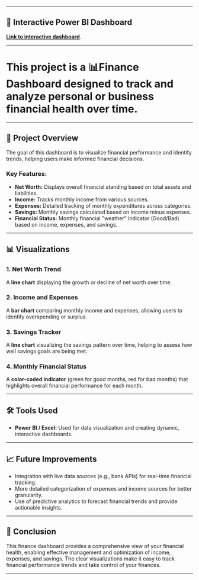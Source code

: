 <hr>

<h2>🔗 Interactive Power BI Dashboard</h2>
<p><a href="https://app.powerbi.com/view?r=eyJrIjoiMzJiZWQ0YmYtNDQ3My00ZWY0LTgzODktNTUyNDFjZTI0YzA5IiwidCI6IjY0NDc4ZWMwLWQwMDUtNGU5NS1hMGRiLTg2Y2Q3NjBiYmFhYSJ9" target="_blank"><strong>Link to interactive dashboard</strong></a>.</p>

<hr>

<h1>This project is a <strong>📊Finance Dashboard</strong> designed to track and analyze personal or business financial health over time.
</h1>

<hr>

<h2>📝 Project Overview</h2>

<p>The goal of this dashboard is to visualize financial performance and identify trends, helping users make informed financial decisions.</p>

<h3>Key Features:</h3>
<ul>
    <li><strong>Net Worth:</strong> Displays overall financial standing based on total assets and liabilities.</li>
    <li><strong>Income:</strong> Tracks monthly income from various sources.</li>
    <li><strong>Expenses:</strong> Detailed tracking of monthly expenditures across categories.</li>
    <li><strong>Savings:</strong> Monthly savings calculated based on income minus expenses.</li>
    <li><strong>Financial Status:</strong> Monthly financial "weather" indicator (Good/Bad) based on income, expenses, and savings.</li>
</ul>

<hr>

<h2>📊 Visualizations</h2>

<h3>1. Net Worth Trend</h3>
<p>A <strong>line chart</strong> displaying the growth or decline of net worth over time.</p>

<h3>2. Income and Expenses</h3>
<p>A <strong>bar chart</strong> comparing monthly income and expenses, allowing users to identify overspending or surplus.</p>

<h3>3. Savings Tracker</h3>
<p>A <strong>line chart</strong> visualizing the savings pattern over time, helping to assess how well savings goals are being met.</p>

<h3>4. Monthly Financial Status</h3>
<p>A <strong>color-coded indicator</strong> (green for good months, red for bad months) that highlights overall financial performance for each month.</p>

<hr>

<h2>🛠️ Tools Used</h2>
<ul>
    <li><strong>Power BI / Excel:</strong> Used for data visualization and creating dynamic, interactive dashboards.</li>
</ul>

<hr>

<h2>📈 Future Improvements</h2>
<ul>
    <li>Integration with live data sources (e.g., bank APIs) for real-time financial tracking.</li>
    <li>More detailed categorization of expenses and income sources for better granularity.</li>
    <li>Use of predictive analytics to forecast financial trends and provide actionable insights.</li>
</ul>

<hr>

<h2>📄 Conclusion</h2>

<p>This finance dashboard provides a comprehensive view of your financial health, enabling effective management and optimization of income, expenses, and savings. The clear visualizations make it easy to track financial performance trends and take control of your finances.</p>

<hr>

